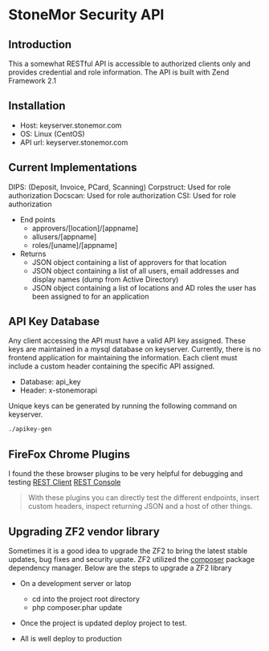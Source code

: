 StoneMor Security API
=======================

Introduction
------------
This a somewhat RESTful API is accessible to authorized clients only and provides
credential and role information. The API is built with Zend
Framework 2.1

Installation
------------
 - Host:    keyserver.stonemor.com
 - OS:      Linux (CentOS)
 - API url: keyserver.stonemor.com

Current Implementations
-----------------------
DIPS:       (Deposit, Invoice, PCard, Scanning)
Corpstruct: Used for role authorization 
Docscan:    Used for role authorization
CSI:        Used for role authorization

 -  End points
    - approvers/[location]/[appname]
    - allusers/[appname]
    - roles/[uname]/[appname]
 - Returns
    - JSON object containing a list of approvers for that location
    - JSON object containing a list of all users, email addresses and
      display names (dump from Active Directory)
    - JSON object containing a list of locations and AD roles the user has 
      been assigned to for an application

API Key Database
-----------------
Any client accessing the API must have a valid API key assigned.  These keys
are maintained in a mysql database on keyserver.  Currently, there is no
frontend application for maintaining the information.  Each client must include
a custom header containing the specific API assigned. 

 - Database:    api_key
 - Header:      x-stonemorapi

Unique keys can be generated by running the following command on keyserver.

```bash
./apikey-gen
```

FireFox Chrome Plugins
----
I found the these browser plugins to be very helpful for debugging and testing
[REST Client](http://restclient.net)
[REST Console](http://restconsole.com)

>  With these plugins you can directly test the different endpoints, insert custom headers,
>  inspect returning JSON and a host of other things.

Upgrading ZF2 vendor library
----------------------------
Sometimes it is a good idea to upgrade the ZF2 to bring the latest
stable updates, bug fixes and security upate.  ZF2 utilized the [composer](http://getcomposer.org)
package dependency manager.  Below are the steps to upgrade a ZF2
library

 - On a development server or latop
   - cd into the project root directory
   - php composer.phar update
 
 - Once the project is updated deploy project to test.
 - All is well deploy to production
